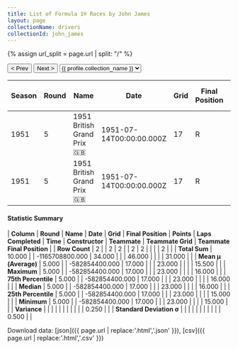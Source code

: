 ```yaml
---
title: List of Formula 1® Races by John James
layout: page
collectionName: drivers
collectionId: john_james
---
```


{% assign url_split = page.url | split: "/" %}
<div id="collection-navigation">
<button onclick="selector.options[selector.selectedIndex-1].value && (window.location = selector.options[selector.selectedIndex-1].value);">&lt; Prev</button>
<button onclick="selector.options[selector.selectedIndex+1].value && (window.location = selector.options[selector.selectedIndex+1].value);">Next &gt;</button>
<select id="selector" onchange="this.options[this.selectedIndex].value && (window.location = this.options[this.selectedIndex].value);">
  {% for collectionId in site.data[page.collectionName].refs %}
    {% if collectionId == page.collectionId %}
      {% assign selected = "selected" %}
    {% else %}
      {% assign selected = "" %}
    {% endif %}
    {% assign profile = site.data[page.collectionName][collectionId].profile %}
    <option value="/f1/{{ page.collectionName }}/{{ collectionId }}/{{ url_split[4] }}" {{ selected }}>{{ profile.collection_name }}</option>
  {% endfor %}
</select>
</div>

| Season | Round | Name | Date | Grid | Final Position | Points | Laps Completed | Time | Constructor | Teammate | Teammate Grid | Teammate Final Position |
|--|--|--|--|--|--|--|--|--|--|--|--|--|
| 1951 | 5 | 1951 British Grand Prix 🇬🇧 | 1951-07-14T00:00:00.000Z | 17 | R | 0.0 | 23 |   | Maserati 🇮🇹 | [Philip Fotheringham-Parker 🇬🇧](/f1/drivers/parker) | 16 | R |
| 1951 | 5 | 1951 British Grand Prix 🇬🇧 | 1951-07-14T00:00:00.000Z | 17 | R | 0.0 | 23 |   | Maserati 🇮🇹 | [David Murray 🇬🇧](/f1/drivers/murray) | 15 | R |

#### Statistic Summary

| **Column** | **Round** | **Name** | **Date** | **Grid** | **Final Position** | **Points** | **Laps Completed** | **Time** | **Constructor** | **Teammate** | **Teammate Grid** | **Teammate Final Position** |
| **Row Count** | 2 |  | 2 | 2 |  | 2 | 2 |  |  |  | 2 |  |
| **Total Sum** | 10.000 |  | -1165708800.000 | 34.000 |  |  | 46.000 |  |  |  | 31.000 |  |
| **Mean μ (Average)** | 5.000 |  | -582854400.000 | 17.000 |  |  | 23.000 |  |  |  | 15.500 |  |
| **Maximum** | 5.000 |  | -582854400.000 | 17.000 |  |  | 23.000 |  |  |  | 16.000 |  |
| **75th Percentile** | 5.000 |  | -582854400.000 | 17.000 |  |  | 23.000 |  |  |  | 16.000 |  |
| **Median** | 5.000 |  | -582854400.000 | 17.000 |  |  | 23.000 |  |  |  | 16.000 |  |
| **25th Percentile** | 5.000 |  | -582854400.000 | 17.000 |  |  | 23.000 |  |  |  | 15.000 |  |
| **Minimum** | 5.000 |  | -582854400.000 | 17.000 |  |  | 23.000 |  |  |  | 15.000 |  |
| **Variance** |  |  |  |  |  |  |  |  |  |  | 0.250 |  |
| **Standard Deviation σ** |  |  |  |  |  |  |  |  |  |  | 0.500 |  |

Download data: [json]({{ page.url | replace:'.html','.json' }}), [csv]({{ page.url | replace:'.html','.csv' }})
